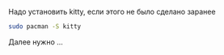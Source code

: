 Надо установить kitty, если этого не было сделано заранее
```bash
sudo pacman -S kitty
```

Далее нужно ...

